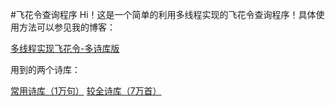#飞花令查询程序
Hi！这是一个简单的利用多线程实现的飞花令查询程序！具体使用方法可以参见我的博客：

[多线程实现飞花令-多诗库版](https://simon.blog.csdn.net/article/details/123482687)

用到的两个诗库：

[常用诗库（1万句）](https://download.csdn.net/download/qq_42304721/12529133?ops_request_misc=%257B%2522request%255Fid%2522%253A%2522164706869816781683929666%2522%252C%2522scm%2522%253A%252220140713.130102334.pc%255Fdownload.%2522%257D&request_id=164706869816781683929666&biz_id=1&utm_medium=distribute.pc_search_result.none-task-download-2~download~first_rank_ecpm_v1~rank_v31_ecpm-3-12529133.pc_v2_rank_dl_default&utm_term=%E7%99%BE%E5%BA%A6%E4%BA%94%E7%AC%94%E8%AF%8D%E5%BA%93&spm=1018.2226.3001.4451.3)
[较全诗库（7万首）](https://download.csdn.net/download/qq_37948866/12060596)
